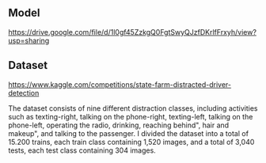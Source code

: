 ## Model

https://drive.google.com/file/d/1l0gf45ZzkgQ0FgtSwyQJzfDKrlfFrxyh/view?usp=sharing

## Dataset

https://www.kaggle.com/competitions/state-farm-distracted-driver-detection

The dataset consists of nine different distraction classes, including activities such as texting-right, talking on the phone-right, texting-left, talking on the phone-left, operating the radio, drinking, reaching behind", hair and makeup", and talking to the passenger. I divided the dataset into a total of 15.200 trains, each train class containing 1,520 images, and a total of 3,040 tests, each test class containing 304 images.
